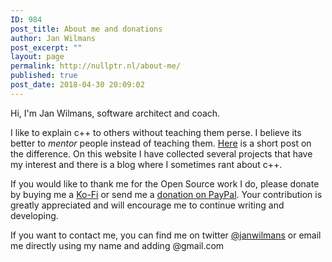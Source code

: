 ```yaml
---
ID: 984
post_title: About me and donations
author: Jan Wilmans
post_excerpt: ""
layout: page
permalink: http://nullptr.nl/about-me/
published: true
post_date: 2018-04-30 20:09:02
---
```

Hi, I'm Jan Wilmans, software architect and coach.

I like to explain c++ to others without teaching them perse. I believe its better to *mentor* people instead of teaching them. [Here][1] is a short post on the difference. On this website I have collected several projects that have my interest and there is a blog where I sometimes rant about c++.

If you would like to thank me for the Open Source work I do, please donate by buying me a [Ko-Fi][2] or send me a [donation on PayPal][3]. Your contribution is greatly appreciated and will encourage me to continue writing and developing.

If you want to contact me, you can find me on twitter [@janwilmans][4] or email me directly using my name and adding @gmail.com

 [1]: http://nullptr.nl/2018/11/teaching-vs-coaching/
 [2]: https://ko-fi.com/janwilmans
 [3]: https://www.paypal.com/cgi-bin/webscr?cmd=_s-xclick&hosted_button_id=HWVUJ77YRBW24
 [4]: https://twitter.com/janwilmans